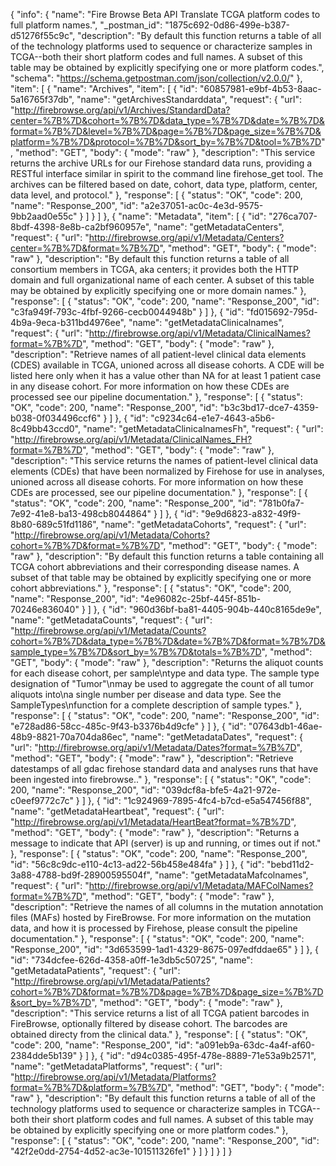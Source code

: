 {
  "info": {
    "name": "Fire Browse Beta API Translate TCGA platform codes to full platform names.",
    "_postman_id": "1875c692-0d86-499e-b387-d51276f55c9c",
    "description": "By default this function returns a table of all of the technology platforms used to sequence or characterize samples in TCGA--both their short platform codes and full names.  A subset of this table may be obtained by explicitly specifying one or more platform codes.",
    "schema": "https://schema.getpostman.com/json/collection/v2.0.0/"
  },
  "item": [
    {
      "name": "Archives",
      "item": [
        {
          "id": "60857981-e9bf-4b53-8aac-5a16765f37db",
          "name": "getArchivesStandarddata",
          "request": {
            "url": "http://firebrowse.org/api/v1/Archives/StandardData?center=%7B%7D&cohort=%7B%7D&data_type=%7B%7D&date=%7B%7D&format=%7B%7D&level=%7B%7D&page=%7B%7D&page_size=%7B%7D&platform=%7B%7D&protocol=%7B%7D&sort_by=%7B%7D&tool=%7B%7D",
            "method": "GET",
            "body": {
              "mode": "raw"
            },
            "description": "This service returns the archive URLs for our Firehose standard data runs, providing a RESTful interface similar in spirit to the command line firehose_get tool. The archives can be filtered based on date, cohort, data type, platform, center, data level, and protocol."
          },
          "response": [
            {
              "status": "OK",
              "code": 200,
              "name": "Response_200",
              "id": "a2e37051-ac0c-4e3d-9575-9bb2aad0e55c"
            }
          ]
        }
      ]
    },
    {
      "name": "Metadata",
      "item": [
        {
          "id": "276ca707-8bdf-4398-8e8b-ca2bf960957e",
          "name": "getMetadataCenters",
          "request": {
            "url": "http://firebrowse.org/api/v1/Metadata/Centers?center=%7B%7D&format=%7B%7D",
            "method": "GET",
            "body": {
              "mode": "raw"
            },
            "description": "By default this function returns a table of all consortium members in TCGA, aka centers; it provides both the HTTP domain and full organizational name of each center.  A subset of this table may be obtained by explicitly specifying one or more domain names."
          },
          "response": [
            {
              "status": "OK",
              "code": 200,
              "name": "Response_200",
              "id": "c3fa949f-793c-4fbf-9266-cecb0044948b"
            }
          ]
        },
        {
          "id": "fd015692-795d-4b9a-9eca-b311bd4976ee",
          "name": "getMetadataClinicalnames",
          "request": {
            "url": "http://firebrowse.org/api/v1/Metadata/ClinicalNames?format=%7B%7D",
            "method": "GET",
            "body": {
              "mode": "raw"
            },
            "description": "Retrieve names of all patient-level clinical data elements (CDES) available in TCGA, unioned across all disease cohorts. A CDE will be listed here only when it has a value other than NA for at least 1 patient case in any disease cohort. For more information on how these CDEs are processed see our pipeline documentation."
          },
          "response": [
            {
              "status": "OK",
              "code": 200,
              "name": "Response_200",
              "id": "b3c3bd17-dce7-4359-b038-0f034496ccf6"
            }
          ]
        },
        {
          "id": "c9234c64-e1e7-4643-a5b6-8c49bb43ccd0",
          "name": "getMetadataClinicalnamesFh",
          "request": {
            "url": "http://firebrowse.org/api/v1/Metadata/ClinicalNames_FH?format=%7B%7D",
            "method": "GET",
            "body": {
              "mode": "raw"
            },
            "description": "This service returns the names of patient-level clinical data elements (CDEs) that have been normalized by Firehose for use in analyses, unioned across all disease cohorts. For more information on how these CDEs are processed, see our pipeline documentation."
          },
          "response": [
            {
              "status": "OK",
              "code": 200,
              "name": "Response_200",
              "id": "781b0fa7-7e92-41e8-ba13-498cb8044864"
            }
          ]
        },
        {
          "id": "9e9d6823-a832-49f9-8b80-689c51fd1186",
          "name": "getMetadataCohorts",
          "request": {
            "url": "http://firebrowse.org/api/v1/Metadata/Cohorts?cohort=%7B%7D&format=%7B%7D",
            "method": "GET",
            "body": {
              "mode": "raw"
            },
            "description": "By default this function returns a table containing all TCGA cohort abbreviations and their corresponding disease names.  A subset of that table may be obtained by explicitly specifying one or more cohort abbreviations."
          },
          "response": [
            {
              "status": "OK",
              "code": 200,
              "name": "Response_200",
              "id": "4e96082c-25bf-445f-851b-70246e836040"
            }
          ]
        },
        {
          "id": "960d36bf-ba81-4405-904b-440c8165de9e",
          "name": "getMetadataCounts",
          "request": {
            "url": "http://firebrowse.org/api/v1/Metadata/Counts?cohort=%7B%7D&data_type=%7B%7D&date=%7B%7D&format=%7B%7D&sample_type=%7B%7D&sort_by=%7B%7D&totals=%7B%7D",
            "method": "GET",
            "body": {
              "mode": "raw"
            },
            "description": "Returns the aliquot counts for each disease cohort, per sample\ntype and data type.  The sample type designation of \"Tumor\"\nmay be used to aggregate the count of all tumor aliquots into\na single number per disease and data type. See the SampleTypes\nfunction for a complete description of sample types."
          },
          "response": [
            {
              "status": "OK",
              "code": 200,
              "name": "Response_200",
              "id": "e728ad86-58cc-485c-9f43-b3376b4d9cfe"
            }
          ]
        },
        {
          "id": "07643db1-46ae-48b9-8821-70a704da86ec",
          "name": "getMetadataDates",
          "request": {
            "url": "http://firebrowse.org/api/v1/Metadata/Dates?format=%7B%7D",
            "method": "GET",
            "body": {
              "mode": "raw"
            },
            "description": "Retrieve datestamps of all gdac firehose standard data and analyses runs that have been ingested into firebrowse.."
          },
          "response": [
            {
              "status": "OK",
              "code": 200,
              "name": "Response_200",
              "id": "039dcf8a-bfe5-4a21-972e-c0eef9772c7c"
            }
          ]
        },
        {
          "id": "1c924969-7895-4fc4-b7cd-e5a547456f88",
          "name": "getMetadataHeartbeat",
          "request": {
            "url": "http://firebrowse.org/api/v1/Metadata/HeartBeat?format=%7B%7D",
            "method": "GET",
            "body": {
              "mode": "raw"
            },
            "description": "Returns a message to indicate that API (server) is up and running, or times out if not."
          },
          "response": [
            {
              "status": "OK",
              "code": 200,
              "name": "Response_200",
              "id": "56c8c9dc-e110-4c13-ad22-56b458e484fa"
            }
          ]
        },
        {
          "id": "bebd11d2-3a88-4788-bd9f-28900595504f",
          "name": "getMetadataMafcolnames",
          "request": {
            "url": "http://firebrowse.org/api/v1/Metadata/MAFColNames?format=%7B%7D",
            "method": "GET",
            "body": {
              "mode": "raw"
            },
            "description": "Retrieve the names of all columns in the mutation annotation files (MAFs) hosted by FireBrowse.  For more information on the mutation data, and how it is processed by Firehose, please consult the pipeline documentation."
          },
          "response": [
            {
              "status": "OK",
              "code": 200,
              "name": "Response_200",
              "id": "3d653599-1ad1-4329-8675-097edfddae65"
            }
          ]
        },
        {
          "id": "734dcfee-626d-4358-a0ff-1e3db5c50725",
          "name": "getMetadataPatients",
          "request": {
            "url": "http://firebrowse.org/api/v1/Metadata/Patients?cohort=%7B%7D&format=%7B%7D&page=%7B%7D&page_size=%7B%7D&sort_by=%7B%7D",
            "method": "GET",
            "body": {
              "mode": "raw"
            },
            "description": "This service returns a list of all TCGA patient barcodes in FireBrowse, optionally filtered by disease cohort.  The barcodes are obtained directy from the clinical data."
          },
          "response": [
            {
              "status": "OK",
              "code": 200,
              "name": "Response_200",
              "id": "a091eb9a-63dc-4a4f-af60-2384dde5b139"
            }
          ]
        },
        {
          "id": "d94c0385-495f-478e-8889-71e53a9b2571",
          "name": "getMetadataPlatforms",
          "request": {
            "url": "http://firebrowse.org/api/v1/Metadata/Platforms?format=%7B%7D&platform=%7B%7D",
            "method": "GET",
            "body": {
              "mode": "raw"
            },
            "description": "By default this function returns a table of all of the technology platforms used to sequence or characterize samples in TCGA--both their short platform codes and full names.  A subset of this table may be obtained by explicitly specifying one or more platform codes."
          },
          "response": [
            {
              "status": "OK",
              "code": 200,
              "name": "Response_200",
              "id": "42f2e0dd-2754-4d52-ac3e-101511326fe1"
            }
          ]
        }
      ]
    }
  ]
}